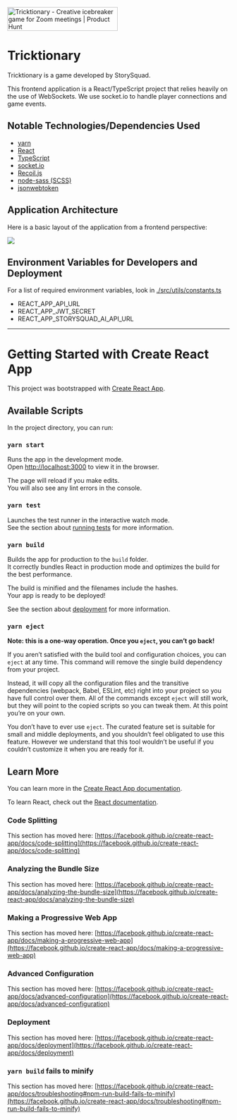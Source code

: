 <a href="https://www.producthunt.com/posts/tricktionary?utm_source=badge-featured&utm_medium=badge&utm_souce=badge-tricktionary" target="_blank"><img src="https://api.producthunt.com/widgets/embed-image/v1/featured.svg?post_id=286868&theme=light" alt="Tricktionary - Creative icebreaker game for Zoom meetings | Product Hunt" style="width: 250px; height: 54px;" width="250" height="54" /></a>

# Tricktionary

Tricktionary is a game developed by StorySquad.

This frontend application is a React/TypeScript project that relies heavily on the use of WebSockets.
We use socket.io to handle player connections and game events.

## Notable Technologies/Dependencies Used

- [yarn](https://yarnpkg.com/)
- [React](https://reactjs.org/)
- [TypeScript](https://www.typescriptlang.org/)
- [socket.io](https://socket.io/)
- [Recoil.js](https://recoiljs.org/)
- [node-sass (SCSS)](https://www.npmjs.com/package/node-sass)
- [jsonwebtoken](https://www.npmjs.com/package/jsonwebtoken)

## Application Architecture

Here is a basic layout of the application from a frontend perspective:

![](./src/assets/tricktionary_architecture_fe.png)

## Environment Variables for Developers and Deployment

For a list of required environment variables, look in [./src/utils/constants.ts](./src/utils/constants.ts)

- REACT_APP_API_URL
- REACT_APP_JWT_SECRET
- REACT_APP_STORYSQUAD_AI_API_URL



---

# Getting Started with Create React App

This project was bootstrapped with [Create React App](https://github.com/facebook/create-react-app).

## Available Scripts

In the project directory, you can run:

### `yarn start`

Runs the app in the development mode.\
Open [http://localhost:3000](http://localhost:3000) to view it in the browser.

The page will reload if you make edits.\
You will also see any lint errors in the console.

### `yarn test`

Launches the test runner in the interactive watch mode.\
See the section about [running tests](https://facebook.github.io/create-react-app/docs/running-tests) for more information.

### `yarn build`

Builds the app for production to the `build` folder.\
It correctly bundles React in production mode and optimizes the build for the best performance.

The build is minified and the filenames include the hashes.\
Your app is ready to be deployed!

See the section about [deployment](https://facebook.github.io/create-react-app/docs/deployment) for more information.

### `yarn eject`

**Note: this is a one-way operation. Once you `eject`, you can’t go back!**

If you aren’t satisfied with the build tool and configuration choices, you can `eject` at any time. This command will remove the single build dependency from your project.

Instead, it will copy all the configuration files and the transitive dependencies (webpack, Babel, ESLint, etc) right into your project so you have full control over them. All of the commands except `eject` will still work, but they will point to the copied scripts so you can tweak them. At this point you’re on your own.

You don’t have to ever use `eject`. The curated feature set is suitable for small and middle deployments, and you shouldn’t feel obligated to use this feature. However we understand that this tool wouldn’t be useful if you couldn’t customize it when you are ready for it.

## Learn More

You can learn more in the [Create React App documentation](https://facebook.github.io/create-react-app/docs/getting-started).

To learn React, check out the [React documentation](https://reactjs.org/).

### Code Splitting

This section has moved here: [https://facebook.github.io/create-react-app/docs/code-splitting](https://facebook.github.io/create-react-app/docs/code-splitting)

### Analyzing the Bundle Size

This section has moved here: [https://facebook.github.io/create-react-app/docs/analyzing-the-bundle-size](https://facebook.github.io/create-react-app/docs/analyzing-the-bundle-size)

### Making a Progressive Web App

This section has moved here: [https://facebook.github.io/create-react-app/docs/making-a-progressive-web-app](https://facebook.github.io/create-react-app/docs/making-a-progressive-web-app)

### Advanced Configuration

This section has moved here: [https://facebook.github.io/create-react-app/docs/advanced-configuration](https://facebook.github.io/create-react-app/docs/advanced-configuration)

### Deployment

This section has moved here: [https://facebook.github.io/create-react-app/docs/deployment](https://facebook.github.io/create-react-app/docs/deployment)

### `yarn build` fails to minify

This section has moved here: [https://facebook.github.io/create-react-app/docs/troubleshooting#npm-run-build-fails-to-minify](https://facebook.github.io/create-react-app/docs/troubleshooting#npm-run-build-fails-to-minify)
